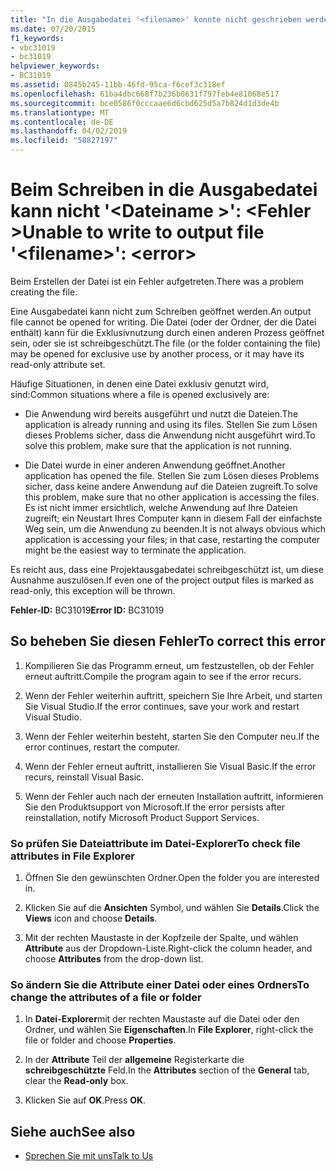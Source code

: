 ```yaml
---
title: "In die Ausgabedatei '<filename>' konnte nicht geschrieben werden: <error>."
ms.date: 07/20/2015
f1_keywords:
- vbc31019
- bc31019
helpviewer_keywords:
- BC31019
ms.assetid: 0845b245-11bb-46fd-95ca-f6cef3c318ef
ms.openlocfilehash: 61ba4dbc668f7b236b0631f797feb4e81068e517
ms.sourcegitcommit: bce0586f0cccaae6d6cbd625d5a7b824d1d3de4b
ms.translationtype: MT
ms.contentlocale: de-DE
ms.lasthandoff: 04/02/2019
ms.locfileid: "58827197"
---
```

# <a name="unable-to-write-to-output-file-filename-error"></a><span data-ttu-id="a222a-102">Beim Schreiben in die Ausgabedatei kann nicht '\<Dateiname >': \<Fehler ></span><span class="sxs-lookup"><span data-stu-id="a222a-102">Unable to write to output file '\<filename>': \<error></span></span>
<span data-ttu-id="a222a-103">Beim Erstellen der Datei ist ein Fehler aufgetreten.</span><span class="sxs-lookup"><span data-stu-id="a222a-103">There was a problem creating the file.</span></span>  
  
 <span data-ttu-id="a222a-104">Eine Ausgabedatei kann nicht zum Schreiben geöffnet werden.</span><span class="sxs-lookup"><span data-stu-id="a222a-104">An output file cannot be opened for writing.</span></span> <span data-ttu-id="a222a-105">Die Datei (oder der Ordner, der die Datei enthält) kann für die Exklusivnutzung durch einen anderen Prozess geöffnet sein, oder sie ist schreibgeschützt.</span><span class="sxs-lookup"><span data-stu-id="a222a-105">The file (or the folder containing the file) may be opened for exclusive use by another process, or it may have its read-only attribute set.</span></span>  
  
 <span data-ttu-id="a222a-106">Häufige Situationen, in denen eine Datei exklusiv genutzt wird, sind:</span><span class="sxs-lookup"><span data-stu-id="a222a-106">Common situations where a file is opened exclusively are:</span></span>  
  
-   <span data-ttu-id="a222a-107">Die Anwendung wird bereits ausgeführt und nutzt die Dateien.</span><span class="sxs-lookup"><span data-stu-id="a222a-107">The application is already running and using its files.</span></span> <span data-ttu-id="a222a-108">Stellen Sie zum Lösen dieses Problems sicher, dass die Anwendung nicht ausgeführt wird.</span><span class="sxs-lookup"><span data-stu-id="a222a-108">To solve this problem, make sure that the application is not running.</span></span>  
  
-   <span data-ttu-id="a222a-109">Die Datei wurde in einer anderen Anwendung geöffnet.</span><span class="sxs-lookup"><span data-stu-id="a222a-109">Another application has opened the file.</span></span> <span data-ttu-id="a222a-110">Stellen Sie zum Lösen dieses Problems sicher, dass keine andere Anwendung auf die Dateien zugreift.</span><span class="sxs-lookup"><span data-stu-id="a222a-110">To solve this problem, make sure that no other application is accessing the files.</span></span> <span data-ttu-id="a222a-111">Es ist nicht immer ersichtlich, welche Anwendung auf Ihre Dateien zugreift; ein Neustart Ihres Computer kann in diesem Fall der einfachste Weg sein, um die Anwendung zu beenden.</span><span class="sxs-lookup"><span data-stu-id="a222a-111">It is not always obvious which application is accessing your files; in that case, restarting the computer might be the easiest way to terminate the application.</span></span>  
  
 <span data-ttu-id="a222a-112">Es reicht aus, dass eine Projektausgabedatei schreibgeschützt ist, um diese Ausnahme auszulösen.</span><span class="sxs-lookup"><span data-stu-id="a222a-112">If even one of the project output files is marked as read-only, this exception will be thrown.</span></span>  
  
 <span data-ttu-id="a222a-113">**Fehler-ID:** BC31019</span><span class="sxs-lookup"><span data-stu-id="a222a-113">**Error ID:** BC31019</span></span>  
  
## <a name="to-correct-this-error"></a><span data-ttu-id="a222a-114">So beheben Sie diesen Fehler</span><span class="sxs-lookup"><span data-stu-id="a222a-114">To correct this error</span></span>  
  
1.  <span data-ttu-id="a222a-115">Kompilieren Sie das Programm erneut, um festzustellen, ob der Fehler erneut auftritt.</span><span class="sxs-lookup"><span data-stu-id="a222a-115">Compile the program again to see if the error recurs.</span></span>  
  
2.  <span data-ttu-id="a222a-116">Wenn der Fehler weiterhin auftritt, speichern Sie Ihre Arbeit, und starten Sie Visual Studio.</span><span class="sxs-lookup"><span data-stu-id="a222a-116">If the error continues, save your work and restart Visual Studio.</span></span>  
  
3.  <span data-ttu-id="a222a-117">Wenn der Fehler weiterhin besteht, starten Sie den Computer neu.</span><span class="sxs-lookup"><span data-stu-id="a222a-117">If the error continues, restart the computer.</span></span>  
  
4.  <span data-ttu-id="a222a-118">Wenn der Fehler erneut auftritt, installieren Sie Visual Basic.</span><span class="sxs-lookup"><span data-stu-id="a222a-118">If the error recurs, reinstall Visual Basic.</span></span>  
  
5.  <span data-ttu-id="a222a-119">Wenn der Fehler auch nach der erneuten Installation auftritt, informieren Sie den Produktsupport von Microsoft.</span><span class="sxs-lookup"><span data-stu-id="a222a-119">If the error persists after reinstallation, notify Microsoft Product Support Services.</span></span>  
  
### <a name="to-check-file-attributes-in-file-explorer"></a><span data-ttu-id="a222a-120">So prüfen Sie Dateiattribute im Datei-Explorer</span><span class="sxs-lookup"><span data-stu-id="a222a-120">To check file attributes in File Explorer</span></span>  
  
1.  <span data-ttu-id="a222a-121">Öffnen Sie den gewünschten Ordner.</span><span class="sxs-lookup"><span data-stu-id="a222a-121">Open the folder you are interested in.</span></span>  
  
2.  <span data-ttu-id="a222a-122">Klicken Sie auf die **Ansichten** Symbol, und wählen Sie **Details**.</span><span class="sxs-lookup"><span data-stu-id="a222a-122">Click the **Views** icon and choose **Details**.</span></span>  
  
3.  <span data-ttu-id="a222a-123">Mit der rechten Maustaste in der Kopfzeile der Spalte, und wählen **Attribute** aus der Dropdown-Liste.</span><span class="sxs-lookup"><span data-stu-id="a222a-123">Right-click the column header, and choose **Attributes** from the drop-down list.</span></span>  
  
### <a name="to-change-the-attributes-of-a-file-or-folder"></a><span data-ttu-id="a222a-124">So ändern Sie die Attribute einer Datei oder eines Ordners</span><span class="sxs-lookup"><span data-stu-id="a222a-124">To change the attributes of a file or folder</span></span>  
  
1.  <span data-ttu-id="a222a-125">In **Datei-Explorer**mit der rechten Maustaste auf die Datei oder den Ordner, und wählen Sie **Eigenschaften**.</span><span class="sxs-lookup"><span data-stu-id="a222a-125">In **File Explorer**, right-click the file or folder and choose **Properties**.</span></span>  
  
2.  <span data-ttu-id="a222a-126">In der **Attribute** Teil der **allgemeine** Registerkarte die **schreibgeschützte** Feld.</span><span class="sxs-lookup"><span data-stu-id="a222a-126">In the **Attributes** section of the **General** tab, clear the **Read-only** box.</span></span>  
  
3.  <span data-ttu-id="a222a-127">Klicken Sie auf **OK**.</span><span class="sxs-lookup"><span data-stu-id="a222a-127">Press **OK**.</span></span>  
  
## <a name="see-also"></a><span data-ttu-id="a222a-128">Siehe auch</span><span class="sxs-lookup"><span data-stu-id="a222a-128">See also</span></span>

- [<span data-ttu-id="a222a-129">Sprechen Sie mit uns</span><span class="sxs-lookup"><span data-stu-id="a222a-129">Talk to Us</span></span>](/visualstudio/ide/talk-to-us)
